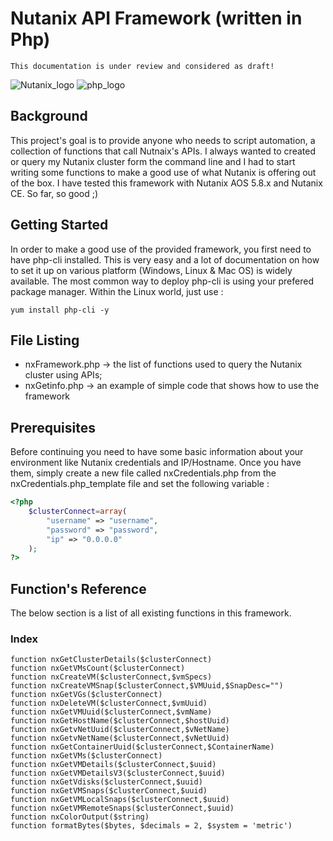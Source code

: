 # Nutanix API Framework (written in Php)

```
This documentation is under review and considered as draft!
```
![Nutanix_logo](https://www.imperial.ac.uk/ImageCropToolT4/imageTool/uploaded-images/Logo_Nutanix--tojpeg_1475446675071_x2.jpg)                           ![php_logo](https://7php.com/pimg/2014/01/elephpant_281_193.png)

## Background

This project's goal is to provide anyone who needs to script automation, a collection of functions that call Nutnaix's APIs. I always wanted to created or query my Nutanix cluster form the command line and I had to start writing some functions to make a good use of what Nutanix is offering out of the box. I have tested this framework with Nutanix AOS 5.8.x and Nutanix CE. So far, so good ;)

## Getting Started

In order to make a good use of the provided framework, you first need to have php-cli installed. This is very easy and a lot of documentation on how to set it up on various platform (Windows, Linux & Mac OS) is widely available. The most common way to deploy php-cli is using your prefered package manager. Within the Linux world, just use : 
```
yum install php-cli -y
````

## File Listing

* nxFramework.php -> the list of functions used to query the Nutanix cluster using APIs;
* nxGetinfo.php -> an example of simple code that shows how to use the framework

## Prerequisites

Before continuing you need to have some basic information about your environment like Nutanix credentials and IP/Hostname. Once you have them, simply create a new file called nxCredentials.php from the nxCredentials.php_template file and set the following variable : 

```php 
<?php
	$clusterConnect=array(
		"username" => "username",
		"password" => "password",
		"ip" => "0.0.0.0"
	);
?>
```

## Function's Reference

The below section is a list of all existing functions in this framework.

### Index

	function nxGetClusterDetails($clusterConnect)
	function nxGetVMsCount($clusterConnect)
	function nxCreateVM($clusterConnect,$vmSpecs)
	function nxCreateVMSnap($clusterConnect,$VMUuid,$SnapDesc="")
	function nxGetVGs($clusterConnect)
	function nxDeleteVM($clusterConnect,$vmUuid)
	function nxGetVMUuid($clusterConnect,$vmName)
	function nxGetHostName($clusterConnect,$hostUuid)
	function nxGetvNetUuid($clusterConnect,$vNetName)
	function nxGetvNetName($clusterConnect,$vNetUuid)
	function nxGetContainerUuid($clusterConnect,$ContainerName)
	function nxGetVMs($clusterConnect)
	function nxGetVMDetails($clusterConnect,$uuid)
	function nxGetVMDetailsV3($clusterConnect,$uuid)
	function nxGetVdisks($clusterConnect,$uuid)
	function nxGetVMSnaps($clusterConnect,$uuid)
	function nxGetVMLocalSnaps($clusterConnect,$uuid)
	function nxGetVMRemoteSnaps($clusterConnect,$uuid)
	function nxColorOutput($string)
	function formatBytes($bytes, $decimals = 2, $system = 'metric')

